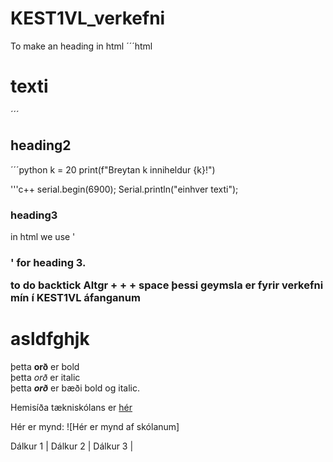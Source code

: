 # KEST1VL_verkefni
To make an heading in html
´´´html
<h1>texti</h1>

´´´
## heading2
 
´´´python
k = 20
print(f"Breytan k inniheldur {k}!")


'''c++
serial.begin(6900);
Serial.println("einhver texti");

### heading3

in html we use '<h3>' for heading 3.
 
 to do backtick Altgr + + + space
 þessi geymsla er fyrir verkefni mín í KEST1VL
 áfanganum
 
 # asldfghjk
 
 þetta **orð** er bold <br> 
 þetta *orð* er italic <br>
 þetta ***orð*** er  bæði bold og italic.
 
 Hemisíða tækniskólans er [hér](https://www.tskoli.is)
 
 Hér er mynd:
 ![Hér er mynd af skólanum]

 Dálkur 1 |  Dálkur 2 |   Dálkur 3 | 
 
 
  
